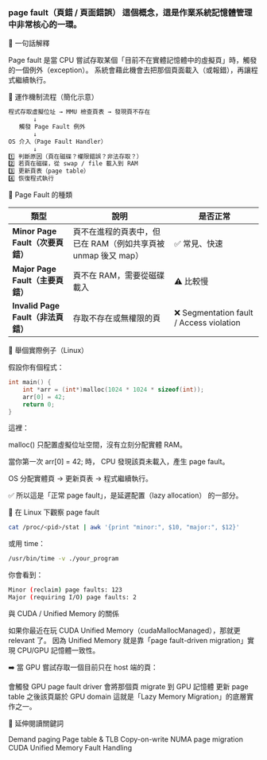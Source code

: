 ### page fault（頁錯 / 頁面錯誤） 這個概念，這是作業系統記憶體管理中非常核心的一環。

🧠 一句話解釋

Page fault 是當 CPU 嘗試存取某個「目前不在實體記憶體中的虛擬頁」時，觸發的一個例外（exception）。
系統會藉此機會去把那個頁面載入（或報錯），再讓程式繼續執行。

🧩 運作機制流程（簡化示意）

``` bash
程式存取虛擬位址 → MMU 檢查頁表 → 發現頁不存在
       ↓
   觸發 Page Fault 例外
       ↓
OS 介入（Page Fault Handler）
       ↓
1️⃣ 判斷原因（頁在磁碟？權限錯誤？非法存取？）
2️⃣ 若頁在磁碟，從 swap / file 載入到 RAM
3️⃣ 更新頁表（page table）
4️⃣ 恢復程式執行
```

📂 Page Fault 的種類

| 類型                           | 說明                                     | 是否正常                                    |
| ---------------------------- | -------------------------------------- | --------------------------------------- |
| **Minor Page Fault（次要頁錯）**   | 頁不在進程的頁表中，但已在 RAM（例如共享頁被 unmap 後又 map） | ✅ 常見、快速                                 |
| **Major Page Fault（主要頁錯）**   | 頁不在 RAM，需要從磁碟載入                        | ⚠️ 比較慢                                  |
| **Invalid Page Fault（非法頁錯）** | 存取不存在或無權限的頁                            | ❌ Segmentation fault / Access violation |

💾 舉個實際例子（Linux）

假設你有個程式：

``` cpp
int main() {
    int *arr = (int*)malloc(1024 * 1024 * sizeof(int));
    arr[0] = 42;
    return 0;
}
```

這裡：

malloc() 只配置虛擬位址空間，沒有立刻分配實體 RAM。

當你第一次 arr[0] = 42; 時，
CPU 發現該頁未載入，產生 page fault。

OS 分配實體頁 → 更新頁表 → 程式繼續執行。

✅ 所以這是「正常 page fault」，是延遲配置（lazy allocation） 的一部分。

🧮 在 Linux 下觀察 page fault

``` bash
cat /proc/<pid>/stat | awk '{print "minor:", $10, "major:", $12}'
```

或用 time：

``` bash
/usr/bin/time -v ./your_program
```

你會看到：

``` bash
Minor (reclaim) page faults: 123
Major (requiring I/O) page faults: 2
```

與 CUDA / Unified Memory 的關係

如果你最近在玩 CUDA Unified Memory（cudaMallocManaged），那就更 relevant 了。
因為 Unified Memory 就是靠「page fault-driven migration」實現 CPU/GPU 記憶體一致性。

➡️ 當 GPU 嘗試存取一個目前只在 host 端的頁：

會觸發 GPU page fault
driver 會將那個頁 migrate 到 GPU 記憶體
更新 page table
之後該頁屬於 GPU domain
這就是「Lazy Memory Migration」的底層實作之一。

🧨 延伸閱讀關鍵詞

Demand paging
Page table & TLB
Copy-on-write
NUMA page migration
CUDA Unified Memory Fault Handling